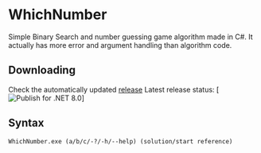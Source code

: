 # WhichNumber
 Simple Binary Search and number guessing game algorithm made in C#. It actually has more error and argument handling than algorithm code.
## Downloading
 Check the automatically updated [release](https://github.com/jgc777/WhichNumber/releases/latest)
 Latest release status:
 [![Publish for .NET 8.0](https://github.com/jgc777/WhichNumber/actions/workflows/publish.yml/badge.svg?branch=master&event=release)]
## Syntax
 `WhichNumber.exe (a/b/c/-?/-h/--help) (solution/start reference)`

